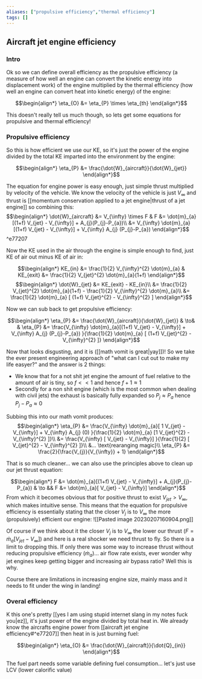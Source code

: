 ```yaml
---
aliases: ["propulsive efficiency","thermal efficiency"]
tags: []
---
```


## Aircraft jet engine efficiency

### Intro

Ok so we can define overall efficiency as the propulsive efficiency (a measure of how well an engine can convert the kinetic energy into displacement work) of the engine multiplied by the thermal efficiency (how well an engine can convert heat into kinetic energy) of the engine:

$$\begin{align*}
\eta_{O} &= \eta_{P} \times \eta_{th}
\end{align*}$$

This doesn't really tell us much though, so lets get some equations for propulsive and thermal efficiency!

### Propulsive efficiency

So this is how efficient we use our KE, so it's just the power of the engine divided by the total KE imparted into the environment by the engine:

$$\begin{align*}
\eta_{P} &= \frac{\dot{W}_{aircraft}}{\dot{W}_{jet}}
\end{align*}$$

The equation for engine power is easy enough, just simple thrust multiplied by velocity of the vehicle. We know the velocity of the vehicle is just $V_{\infty}$ and thrust is [[momentum conservation applied to a jet engine|thrust of a jet engine]] so combining this: 
$$\begin{align*}
\dot{W}_{aircraft} &= V_{\infty} \times F & F  &= \dot{m}_{a}[(1+f) V_{jet} - V_{\infty}] + A_{j}(P_{j}-P_{a})\\
&= V_{\infty} \dot{m}_{a}[(1+f) V_{jet} - V_{\infty}] + V_{\infty} A_{j} (P_{j}-P_{a}) 
\end{align*}$$ 
^e77207

Now the KE used in the air through the engine is simple enough to find, just KE of air out minus KE of air in:

$$\begin{align*}
KE_{in} &= \frac{1}{2} V_{\infty}^{2} \dot{m}_{a} & KE_{exit} &= \frac{1}{2} V_{jet}^{2} \dot{m}_{a}(1+f)
\end{align*}$$
$$\begin{align*}
\dot{W}_{jet} &= KE_{exit} - KE_{in}\\
&=  \frac{1}{2} V_{jet}^{2} \dot{m}_{a}(1+f) - \frac{1}{2} V_{\infty}^{2} \dot{m}_{a}\\
&= \frac{1}{2} \dot{m}_{a} [ (1+f) V_{jet}^{2} - V_{\infty}^{2} ]
\end{align*}$$



Now we can sub back to get propulsive efficiency:

$$\begin{align*}
\eta_{P} &= \frac{\dot{W}_{aircraft}}{\dot{W}_{jet}} & \to& & \eta_{P} &= \frac{V_{\infty} \dot{m}_{a}[(1+f) V_{jet} - V_{\infty}] + V_{\infty} A_{j} (P_{j}-P_{a}) }{\frac{1}{2} \dot{m}_{a} [ (1+f) V_{jet}^{2} - V_{\infty}^{2} ]} 
\end{align*}$$

Now that looks disgusting, and it is ([[math vomit is great|yay]])! So we take the ever present engineering approach of "what can I cut out to make my life easyer?" and the answer is 2 things:
- We know that for a not shit jet engine the amount of fuel relative to the amount of air is tiny, so $f<<1$ and hence $f+1\approx1$
- Secondly for a non shit engine (which is the most common when dealing with civil jets) the exhaust is basically fully expanded so $P_{j}\approx P_{a}$ hence $P_{j}-P_{a}\approx0$

Subbing this into our math vomit produces:
$$\begin{align*}
\eta_{P} &= \frac{V_{\infty} \dot{m}_{a}[ 1 V_{jet} - V_{\infty}] + V_{\infty} A_{j} (0) }{\frac{1}{2} \dot{m}_{a} [1 V_{jet}^{2} - V_{\infty}^{2} ]}\\
&=  \frac{V_{\infty} [ V_{jet} - V_{\infty}]  }{\frac{1}{2} [ V_{jet}^{2} - V_{\infty}^{2} ]}\\
&... \text{rearanging magic}\\
\eta_{P} &= \frac{2}{\frac{V_{j}}{V_{\infty}} + 1}
\end{align*}$$

That is so much cleaner... we can also use the principles above to clean up our jet thrust equation:

$$\begin{align*}
F  &= \dot{m}_{a}[(1+f) V_{jet} - V_{\infty}] + A_{j}(P_{j}-P_{a}) & \to && F  &= \dot{m}_{a}[ V_{jet} - V_{\infty}]  
\end{align*}$$
From which it becomes obvious that for positive thrust to exist $V_{jet}>V_{\infty}$, which makes intuitive sense. This means that the equation for propulsive efficiency is essentially stating that the closer $V_{j}$ is to $V_\infty$ the more (propulsively) efficient our engine:
![[Pasted image 20230207160904.png]]

Of course if we think about it the closer $V_j$ is to $V_{\infty}$ the lower our thrust ($F  = \dot{m}_{a}[ V_{jet} - V_{\infty}]$)   and here is a real shocker we need thrust to fly. So there is a limit to dropping this. If only there was some way to increase thrust without reducing propulsive efficiency ($\dot{m}_{a}$)... air flow rate exists, ever wonder why jet engines keep getting bigger and increasing air bypass ratio? Well this is why.

Course there are limitations in increasing engine size, mainly mass and it needs to fit under the wing in landing!

### Overal efficiency

K this one's pretty [[yes I am using stupid internet slang in my notes fuck you|ez]], it's just power of the engine divided by total heat in. We already know the aircrafts engine power from [[aircraft jet engine efficiency#^e77207]] then heat in is just burning fuel:

$$\begin{align*}
\eta_{O} &= \frac{\dot{W}_{aircraft}}{\dot{Q}_{in}}
\end{align*}$$

The fuel part needs some variable defining fuel consumption... let's just use LCV (lower calorific value)

